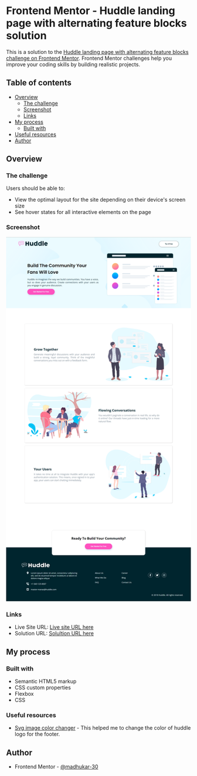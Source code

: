 # Frontend Mentor - Huddle landing page with alternating feature blocks solution

This is a solution to the [Huddle landing page with alternating feature blocks challenge on Frontend Mentor](https://www.frontendmentor.io/challenges/huddle-landing-page-with-alternating-feature-blocks-5ca5f5981e82137ec91a5100). Frontend Mentor challenges help you improve your coding skills by building realistic projects. 

## Table of contents

- [Overview](#overview)
  - [The challenge](#the-challenge)
  - [Screenshot](#screenshot)
  - [Links](#links)
- [My process](#my-process)
  - [Built with](#built-with)
- [Useful resources](#useful-resources)
- [Author](#author)




## Overview

### The challenge

Users should be able to:

- View the optimal layout for the site depending on their device's screen size
- See hover states for all interactive elements on the page

### Screenshot

![](./ss.png)





### Links

- Live Site URL: [Live site URL here](https://resplendent-speculoos-cb8b23.netlify.app/)
- Solution URL: [ Solultion URL here](https://github.com/madhukar-30/Main-Huddle-Landing-Page.git)


## My process

### Built with

- Semantic HTML5 markup
- CSS custom properties
- Flexbox
- CSS 


### Useful resources

- [Svg image color changer](https://deeditor.com/) - This helped me to change the color of huddle logo for the footer.

## Author
- Frontend Mentor - [@madhukar-30](https://www.frontendmentor.io/profile/madhukar-30)
